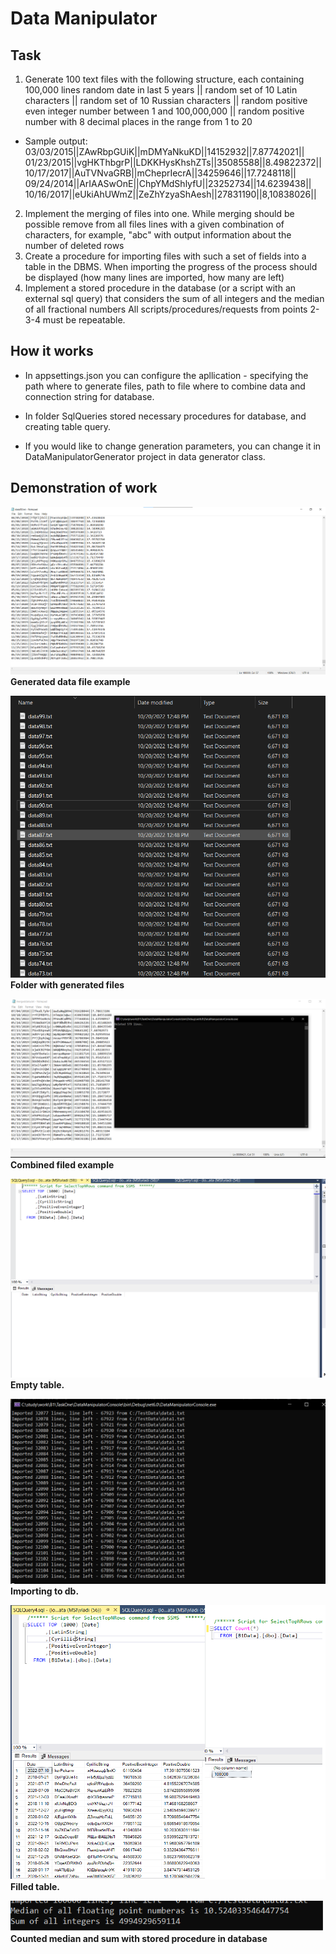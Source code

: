 # Data Manipulator
## Task
1. Generate 100 text files with the following structure, each containing
100,000 lines
random date in last 5 years || random set of 10 Latin characters ||
random set of 10 Russian characters || random positive even
integer number between 1 and 100,000,000 || random positive
number with 8 decimal places in the range from 1 to 20

 - Sample output:
03/03/2015||ZAwRbpGUiK||mDMYaNkuKD||14152932||7.87742021||
01/23/2015||vgHKThbgrP||LDKKHysKhshZTs||35085588||8.49822372||
10/17/2017||AuTVNvaGRB||mCheprIecrA||34259646||17.7248118||
09/24/2014||ArIAASwOnE||ChpYMdShlyfU||23252734||14.6239438||
10/16/2017||eUkiAhUWmZ||ZeZhYzyaShAesh||27831190||8,10838026||

2. Implement the merging of files into one. While merging should be possible
remove from all files lines with a given combination of characters, for example, "abc" with output
information about the number of deleted rows
3. Create a procedure for importing files with such a set of fields into a table in the DBMS. When importing
the progress of the process should be displayed (how many lines are imported, how many are left)
4. Implement a stored procedure in the database (or a script with an external sql query) that considers
the sum of all integers and the median of all fractional numbers
All scripts/procedures/requests from points 2-3-4 must be repeatable.

## How it works

 - In appsettings.json you can configure the apllication  - specifying the path where to generate  files, path to file where to combine data and connection string for database.

 - In folder SqlQueries stored necessary procedures for database, and creating table query.

 - If you would like to change generation parameters, you can change it in DataManipulatorGenerator project in data generator class.


## Demonstration of work

![alt text](https://github.com/Skava600/DataManipulator/blob/master/Screens/DataFileExample.png?raw=true)
**Generated data file example** 

![alt text](https://github.com/Skava600/DataManipulator/blob/master/Screens/FolderWithGeneratedFilesExample.png?raw=true)
**Folder with generated files**

![alt text](https://github.com/Skava600/DataManipulator/blob/master/Screens/MergedFileExample.png?raw=true)
**Combined filed example**

![alt text](https://github.com/Skava600/DataManipulator/blob/master/Screens/EmptyTableExample.png?raw=true)
**Empty table.**

![alt text](https://github.com/Skava600/DataManipulator/blob/master/Screens/ImportingToDbExample.png?raw=true)
**Importing to db.**

![alt text](https://github.com/Skava600/DataManipulator/blob/master/Screens/FilledTableExample.png?raw=true)
**Filled table.**

![alt text](https://github.com/Skava600/DataManipulator/blob/master/Screens/MedianAndSumExample.png?raw=true)
**Counted median and sum with stored procedure in database**


